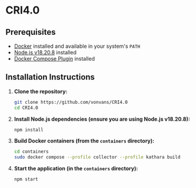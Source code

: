 # CRI4.0

## Prerequisites

- [Docker](https://www.docker.com/) installed and available in your system's `PATH`
- [Node.js v18.20.8](https://nodejs.org/en/download/) installed
- [Docker Compose Plugin](https://docs.docker.com/compose/install/) installed

## Installation Instructions

1. **Clone the repository:**
    ```sh
    git clone https://github.com/vonvans/CRI4.0
    cd CRI4.0
    ```

2. **Install Node.js dependencies (ensure you are using Node.js v18.20.8):**
    ```sh
    npm install
    ```

3. **Build Docker containers (from the `containers` directory):**
    ```sh
    cd containers
    sudo docker compose --profile collector --profile kathara build
    ```

4. **Start the application (in the `containers` directory):**
    ```sh
    npm start
    ```
